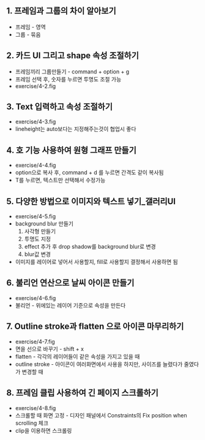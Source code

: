 ## 1. 프레임과 그룹의 차이 알아보기
* 프레임 - 영역
* 그룹 - 묶음

## 2. 카드 UI 그리고 shape 속성 조절하기
* 프레임끼리 그룹만들기 - command + option + g
* 프레임 선택 후, 숫자를 누르면 투명도 조절 가능
* exercise/4-2.fig

## 3. Text 입력하고 속성 조절하기
* exercise/4-3.fig
* lineheight는 auto보다는 지정해주는것이 협업시 좋다

## 4. 호 기능 사용하여 원형 그래프 만들기
* exercise/4-4.fig
* option으로 복사 후, command + d 를 누르면 간격도 같이 복사됨
* T를 누르면, 텍스트만 선택해서 수정가능

## 5. 다양한 방법으로 이미지와 텍스트 넣기_갤러리UI
* exercise/4-5.fig
* background blur 만들기
  1. 사각형 만들기
  2. 투명도 지정
  3. effect 추가 후 drop shadow를 background blur로 변경
  4. blur값 변경
* 이미지를 레이어로 넣어서 사용할지, fill로 사용할지 결정해서 사용하면 됨

## 6. 불리언 연산으로 날씨 아이콘 만들기
* exercise/4-6.fig
* 불리언 - 위에있는 레이어 기준으로 속성을 만든다

## 7. Outline stroke과 flatten 으로 아이콘 마무리하기
* exercise/4-7.fig
* 면을 선으로 바꾸기 - shift + x
* flatten - 각각의 레이어들이 같은 속성을 가지고 있을 때
* outline stroke - 아이콘이 여러화면에서 사용을 하지만, 사이즈를 늘렸다가 줄였다가 변경할 때

## 8. 프레임 클립 사용하여 긴 페이지 스크롤하기
* exercise/4-8.fig
* 스크롤할 때 화면 고정 - 디자인 패널에서 Constraints의 Fix position when scrolling 체크
* clip을 이용하면 스크롤링
